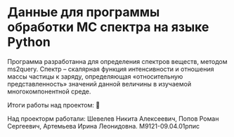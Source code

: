 # Данные для программы обработки МС спектра на языке Python

Программа разработанна для определения спектров веществ, методом ms2query. Спектр – скалярная функция интенсивности и отношения массы частицы к заряду, определяющая «относительную представленность» значений данной величины в изучаемой многокомпонентной среде.

Итоги работы над проектом:
📌

Над проекторм работали: Шевелев Никита Алексеевич, Попов Роман Сергеевич, Артемьева Ирина Леонидовна. М9121-09.04.01рпис
